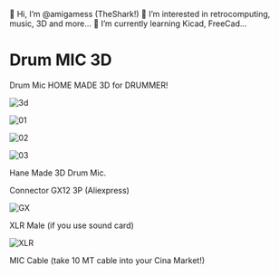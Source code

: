 👋 Hi, I’m @amigamess (TheShark!)
👀 I’m interested in retrocomputing, music, 3D and more...
🌱 I’m currently learning Kicad, FreeCad...

# Drum MIC 3D
Drum Mic HOME MADE 3D for DRUMMER!

![3d](https://github.com/amigamess/Drum_MIC_3D/assets/82521152/1e11a4cd-c396-47c0-a0bc-5d51930db998)

![01](https://github.com/amigamess/Drum_MIC_3D/assets/82521152/fd9ffa21-8782-4f79-9312-380be83bc97e)

![02](https://github.com/amigamess/Drum_MIC_3D/assets/82521152/dc34dfc2-4d0e-44de-ad22-afb2cb8fe401)

![03](https://github.com/amigamess/Drum_MIC_3D/assets/82521152/cbc45bdd-188d-4376-a487-72b7dc6a7456)

Hane Made 3D Drum Mic.

Connector GX12 3P (Aliexpress)

![GX](https://github.com/amigamess/Drum_MIC_3D/assets/82521152/abdb7b7a-16f7-4c13-bf8e-101694328b6d)

XLR Male (if you use sound card)

![XLR](https://github.com/amigamess/Drum_MIC_3D/assets/82521152/c583a787-3f05-46d8-be56-b583e4c14b5f)

MIC Cable (take 10 MT cable into your Cina Market!)






